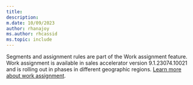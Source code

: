 ```yaml
---
title: 
description: 
m.date: 10/09/2023
author: rhanajoy
ms.author: rhcassid
ms.topic: include
---
```


Segments and assignment rules are part of the Work assignment feature. Work assignment is available in sales accelerator version 9.1.23074.10021 and is rolling out in phases in different geographic regions. [Learn more about work assignment](./work-assignment-intro.md).